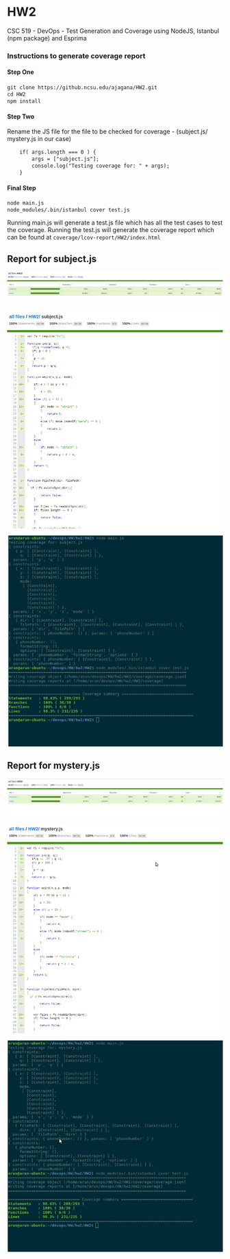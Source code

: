 # HW2
CSC 519 - DevOps - Test Generation and Coverage using NodeJS, Istanbul (npm package) and Esprima


### Instructions to generate coverage report

#### Step One
```
git clone https://github.ncsu.edu/ajagana/HW2.git
cd HW2
npm install
```

#### Step Two
Rename the JS file for the file to be checked for coverage - (subject.js/ mystery.js in our case)

```
    if( args.length === 0 ) {
        args = ["subject.js"];
        console.log("Testing coverage for: " + args);
    }
```


#### Final Step
```
node main.js
node_modules/.bin/istanbul cover test.js
```

Running main.js will generate a test.js file which has all the test cases to test the coverage.
Running the test.js will generate the coverage report which can be found at `coverage/lcov-report/HW2/index.html`



## Report for subject.js

![alt text](screenshots/summary_subject.png "Summary of Coverage report for Subject.js")

![alt text](screenshots/subject.png "subject.js Coverage Report report")

![alt text](screenshots/subject_terminal.png "Console output for subject.js")


## Report for mystery.js

![alt text](screenshots/summary_mystery.png "Summary of Coverage report for mystery.js")

![alt text](screenshots/mystery.png "mystery.js Coverage Report report")

![alt text](screenshots/mystery_terminal.png "Console output for mystery.js")

